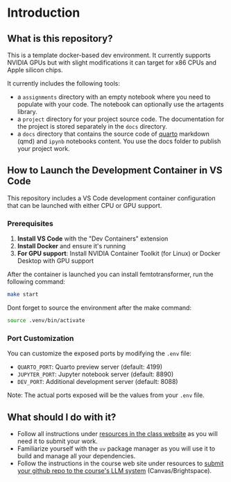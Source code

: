 # Introduction

## What is this repository?

This is a template docker-based dev environment. It currently supports NVIDIA GPUs but with slight modifications it can target for x86 CPUs and Apple silicon chips. 

It currently includes the following tools:

* a `assignments` directory with an empty notebook where you need to populate with your code. The notebook can optionally use the artagents library. 
* a `project` directory for your project source code. The documentation for the project is stored separately in the `docs` directory. 
* a `docs` directory that contains the source code of [quarto](https://quarto.org/) markdown (qmd) and `ipynb` notebooks content. You use the docs folder to publish your project work. 

## How to Launch the Development Container in VS Code

This repository includes a VS Code development container configuration that can be launched with either CPU or GPU support.

### Prerequisites

1. **Install VS Code** with the "Dev Containers" extension
2. **Install Docker** and ensure it's running
3. **For GPU support**: Install NVIDIA Container Toolkit (for Linux) or Docker Desktop with GPU support

After the container is launched you can install femtotransformer, run the following command:

```bash
make start
```

Dont forget to source the environment after the make command:

```bash
source .venv/bin/activate
```

### Port Customization

You can customize the exposed ports by modifying the `.env` file:

* `QUARTO_PORT`: Quarto preview server (default: 4199)
* `JUPYTER_PORT`: Jupyter notebook server (default: 8890)
* `DEV_PORT`: Additional development server (default: 8088)

Note: The actual ports exposed will be the values from your `.env` file.

## What should I do with it?

* Follow all instructions under [resources in the class website](https://pantelis.github.io/aiml-common/resources/environment/) as you will need it to submit your work.
* Familiarize yourself with the `uv` package manager as you will use it to build and manage all your dependencies.
* Follow the instructions in the course web site under resources to [submit your github repo to the course's LLM system](https://pantelis.github.io/aiml-common/resources/environment/assignment-submission.html) (Canvas/Brightspace).